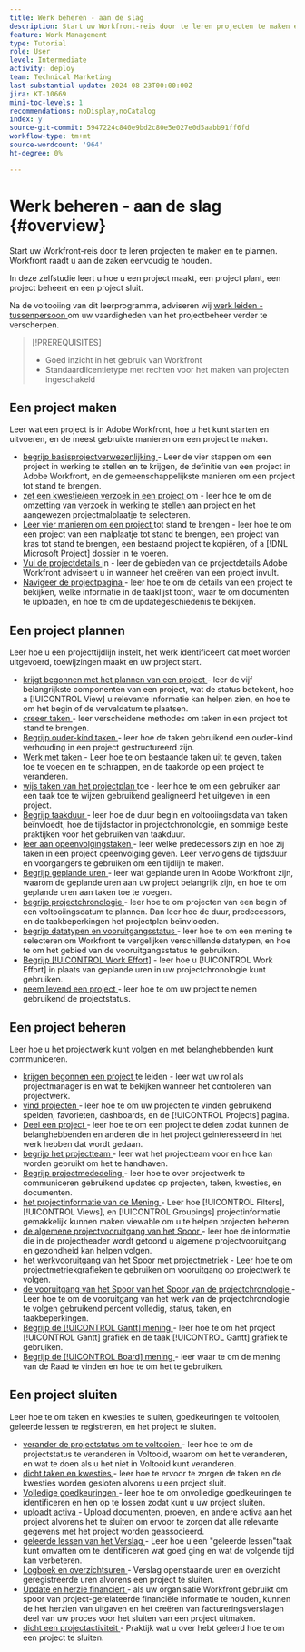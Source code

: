 ```yaml
---
title: Werk beheren - aan de slag
description: Start uw Workfront-reis door te leren projecten te maken en te plannen. Workfront raadt u aan de zaken eenvoudig te houden.
feature: Work Management
type: Tutorial
role: User
level: Intermediate
activity: deploy
team: Technical Marketing
last-substantial-update: 2024-08-23T00:00:00Z
jira: KT-10669
mini-toc-levels: 1
recommendations: noDisplay,noCatalog
index: y
source-git-commit: 5947224c840e9bd2c80e5e027e0d5aabb91ff6fd
workflow-type: tm+mt
source-wordcount: '964'
ht-degree: 0%

---
```



# Werk beheren - aan de slag {#overview}

Start uw Workfront-reis door te leren projecten te maken en te plannen. Workfront raadt u aan de zaken eenvoudig te houden.

In deze zelfstudie leert u hoe u een project maakt, een project plant, een project beheert en een project sluit.

Na de voltooiing van dit leerprogramma, adviseren wij [ werk leiden - tussenpersoon ](https://experienceleague.adobe.com/docs/workfront-learn/manage-work-intermediate/overview.html) om uw vaardigheden van het projectbeheer verder te verscherpen.

>[!PREREQUISITES]
>
>* Goed inzicht in het gebruik van Workfront
>* Standaardlicentietype met rechten voor het maken van projecten ingeschakeld

## Een project maken

Leer wat een project is in Adobe Workfront, hoe u het kunt starten en uitvoeren, en de meest gebruikte manieren om een project te maken.

* [ begrijp basisprojectverwezenlijking ](understand-basic-project-creation.md) - Leer de vier stappen om een project in werking te stellen en te krijgen, de definitie van een project in Adobe Workfront, en de gemeenschappelijkste manieren om een project tot stand te brengen.
* [ zet een kwestie/een verzoek in een project ](create-a-project-from-a-request.md) om - leer hoe te om de omzetting van verzoek in werking te stellen aan project en het aangewezen projectmalplaatje te selecteren.
* [ Leer vier manieren om een project ](understand-other-ways-to-create-projects.md) tot stand te brengen - leer hoe te om een project van een malplaatje tot stand te brengen, een project van kras tot stand te brengen, een bestaand project te kopiëren, of a [!DNL Microsoft Project] dossier in te voeren.
* [ Vul de projectdetails ](fill-in-the-project-details.md) in - leer de gebieden van de projectdetails Adobe Workfront adviseert u in wanneer het creëren van een project invult.
* [ Navigeer de projectpagina ](navigate-the-project-page.md) - leer hoe te om de details van een project te bekijken, welke informatie in de taaklijst toont, waar te om documenten te uploaden, en hoe te om de updategeschiedenis te bekijken.


## Een project plannen

Leer hoe u een projecttijdlijn instelt, het werk identificeert dat moet worden uitgevoerd, toewijzingen maakt en uw project start.

* [ krijgt begonnen met het plannen van een project ](getting-started-plan-a-project.md) - leer de vijf belangrijkste componenten van een project, wat de status betekent, hoe a [!UICONTROL View] u relevante informatie kan helpen zien, en hoe te om het begin of de vervaldatum te plaatsen.
* [ creeer taken ](how-to-create-tasks.md) - leer verscheidene methodes om taken in een project tot stand te brengen.
* [ Begrijp ouder-kind taken ](understand-parent-child-tasks.md) - leer hoe de taken gebruikend een ouder-kind verhouding in een project gestructureerd zijn.
* [ Werk met taken ](work-with-tasks.md) - Leer hoe te om bestaande taken uit te geven, taken toe te voegen en te schrappen, en de taakorde op een project te veranderen.
* [ wijs taken van het projectplan ](assign-tasks-from-the-project-plan.md) toe - leer hoe te om een gebruiker aan een taak toe te wijzen gebruikend gealigneerd het uitgeven in een project.
* [ Begrijp taakduur ](understand-task-durations.md) - leer hoe de duur begin en voltooiingsdata van taken beïnvloedt, hoe de tijdsfactor in projectchronologie, en sommige beste praktijken voor het gebruiken van taakduur.
* [ leer aan opeenvolgingstaken ](learn-to-sequence-tasks.md) - leer welke predecessors zijn en hoe zij taken in een project opeenvolging geven. Leer vervolgens de tijdsduur en voorgangers te gebruiken om een tijdlijn te maken.
* [ Begrijp geplande uren ](understand-planned-hours.md) - leer wat geplande uren in Adobe Workfront zijn, waarom de geplande uren aan uw project belangrijk zijn, en hoe te om geplande uren aan taken toe te voegen.
* [ begrijp projectchronologie ](understand-project-timelines.md) - leer hoe te om projecten van een begin of een voltooiingsdatum te plannen. Dan leer hoe de duur, predecessors, en de taakbeperkingen het projectplan beïnvloeden.
* [ begrijp datatypen en vooruitgangsstatus ](understand-task-dates-and-progress-status.md) - leer hoe te om een mening te selecteren om Workfront te vergelijken verschillende datatypen, en hoe te om het gebied van de vooruitgangsstatus te gebruiken.
* [ Begrijp [!UICONTROL Work Effort]](understand-work-effort.md) - leer hoe u [!UICONTROL Work Effort] in plaats van geplande uren in uw projectchronologie kunt gebruiken.
* [ neem levend een project ](take-a-project-live.md) - leer hoe te om uw project te nemen gebruikend de projectstatus.

## Een project beheren

Leer hoe u het projectwerk kunt volgen en met belanghebbenden kunt communiceren.

* [ krijgen begonnen een project ](getting-started-manage-a-project.md) te leiden - leer wat uw rol als projectmanager is en wat te bekijken wanneer het controleren van projectwerk.
* [ vind projecten ](find-projects.md) - leer hoe te om uw projecten te vinden gebruikend spelden, favorieten, dashboards, en de [!UICONTROL Projects] pagina.
* [ Deel een project ](share-a-project.md) - leer hoe te om een project te delen zodat kunnen de belanghebbenden en anderen die in het project geinteresseerd in het werk hebben dat wordt gedaan.
* [ begrijp het projectteam ](understand-the-project-team.md) - leer wat het projectteam voor en hoe kan worden gebruikt om het te handhaven.
* [ Begrijp projectmededeling ](understand-project-communication.md) - leer hoe te over projectwerk te communiceren gebruikend updates op projecten, taken, kwesties, en documenten.
* [ het projectinformatie van de Mening ](view-project-information.md) - Leer hoe [!UICONTROL Filters], [!UICONTROL Views], en [!UICONTROL Groupings] projectinformatie gemakkelijk kunnen maken viewable om u te helpen projecten beheren.
* [ de algemene projectvooruitgang van het Spoor ](track-overall-project-progress.md) - leer hoe de informatie die in de projectheader wordt getoond u algemene projectvooruitgang en gezondheid kan helpen volgen.
* [ het werkvooruitgang van het Spoor met projectmetriek ](track-work-progress-with-project-metrics.md) - Leer hoe te om projectmetriekgrafieken te gebruiken om vooruitgang op projectwerk te volgen.
* [ de vooruitgang van het Spoor van het Spoor van de projectchronologie ](track-work-progress-from-the-project-timeline.md) - Leer hoe te om de vooruitgang van het werk van de projectchronologie te volgen gebruikend percent volledig, status, taken, en taakbeperkingen.
* [ Begrijp de [!UICONTROL Gantt] mening ](understand-the-gantt-view.md) - leer hoe te om het project [!UICONTROL Gantt] grafiek en de taak [!UICONTROL Gantt] grafiek te gebruiken.
* [ Begrijp de [!UICONTROL Board] mening ](understand-the-board-view.md) - leer waar te om de mening van de Raad te vinden en hoe te om het te gebruiken.


## Een project sluiten

Leer hoe te om taken en kwesties te sluiten, goedkeuringen te voltooien, geleerde lessen te registreren, en het project te sluiten.

* [ verander de projectstatus om te voltooien ](change-the-project-status.md) - leer hoe te om de projectstatus te veranderen in Voltooid, waarom om het te veranderen, en wat te doen als u het niet in Voltooid kunt veranderen.
* [ dicht taken en kwesties ](close-tasks-and-issues.md) - leer hoe te ervoor te zorgen de taken en de kwesties worden gesloten alvorens u een project sluit.
* [ Volledige goedkeuringen ](complete-approvals.md) - leer hoe te om onvolledige goedkeuringen te identificeren en hen op te lossen zodat kunt u uw project sluiten.
* [ uploadt activa ](upload-assets.md) - Upload documenten, proeven, en andere activa aan het project alvorens het te sluiten om ervoor te zorgen dat alle relevante gegevens met het project worden geassocieerd.
* [ geleerde lessen van het Verslag ](lessons-learned-from-closing-a-project.md) - Leer hoe u een &quot;geleerde lessen&quot;taak kunt omvatten om te identificeren wat goed ging en wat de volgende tijd kan verbeteren.
* [ Logboek en overzichtsuren ](log-and-review-hours.md) - Verslag openstaande uren en overzicht geregistreerde uren alvorens een project te sluiten.
* [ Update en herzie financiert ](update-and-review-finances.md) - als uw organisatie Workfront gebruikt om spoor van project-gerelateerde financiële informatie te houden, kunnen de het herzien van uitgaven en het creëren van factureringsverslagen deel van uw proces voor het sluiten van een project uitmaken.
* [ dicht een projectactiviteit ](close-a-project-activity.md) - Praktijk wat u over hebt geleerd hoe te om een project te sluiten.
